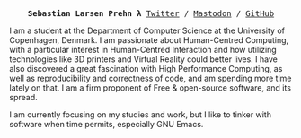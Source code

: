 <p><pre align="center">
<strong>Sebastian Larsen Prehn λ</strong> <a href="https://twitter.com/sebastianprehn">Twitter</a> / <a href="https://emacs.ch/@sebastianprehn">Mastodon</a> / <a href="https://github.com/SebastianPrehn">GitHub</a></pre></p>

I am a student at the Department of Computer Science at the University of Copenhagen, Denmark. I am passionate about Human-Centred Computing, with a particular interest in Human-Centred Interaction and how utilizing technologies like 3D printers and Virtual Reality could better lives. I have also discovered a great fascination with High Performance Computing, as well as reproducibility and correctness of code, and am spending more time lately on that. I am a firm proponent of Free & open-source software, and its spread.

I am currently focusing on my studies and work, but I like to tinker with software when time permits, especially GNU Emacs.
